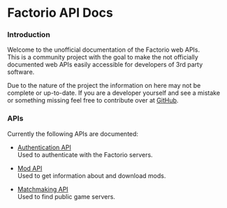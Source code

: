 # Factorio API Docs

### Introduction

Welcome to the unofficial documentation of the Factorio web APIs.  
This is a community project with the goal to make the not officially documented web APIs easily
accessible for developers of 3rd party software.

Due to the nature of the project the information on here may not be complete or up-to-date.
If you are a developer yourself and see a mistake or something missing feel free to contribute
over at [GitHub](https://github.com/Artentus/FactorioApiDoc).

### APIs

Currently the following APIs are documented:

* [Authentication API](auth-api/index.md)  
Used to authenticate with the Factorio servers.

* [Mod API](mod-api/index.md)  
Used to get information about and download mods.

* [Matchmaking API](matchmaking-api/index.md)  
Used to find public game servers.